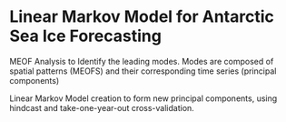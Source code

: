 # Linear Markov Model for Antarctic Sea Ice Forecasting

MEOF Analysis to Identify the leading modes. Modes are composed of spatial patterns (MEOFS) and their corresponding time series (principal components)

Linear Markov Model creation to form new principal components, using hindcast and take-one-year-out cross-validation.
